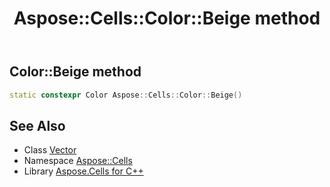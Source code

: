 ﻿---
title: Aspose::Cells::Color::Beige method
linktitle: Beige
second_title: Aspose.Cells for C++ API Reference
description: 'How to use Beige method of Aspose::Cells::Color class in C++.'
type: docs
weight: 10100
url: /cpp/aspose.cells/color/beige/
---
## Color::Beige method




```cpp
static constexpr Color Aspose::Cells::Color::Beige()
```

## See Also

* Class [Vector](../../vector/)
* Namespace [Aspose::Cells](../../)
* Library [Aspose.Cells for C++](../../../)
